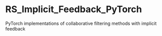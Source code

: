 # RS_Implicit_Feedback_PyTorch
PyTorch implementations of collaborative filtering methods with implicit feedback

